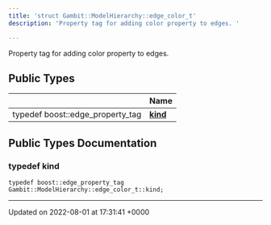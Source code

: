 ```yaml
---
title: 'struct Gambit::ModelHierarchy::edge_color_t'
description: 'Property tag for adding color property to edges. '

---
```









Property tag for adding color property to edges. 

## Public Types

|                | Name           |
| -------------- | -------------- |
| typedef boost::edge_property_tag | **[kind](/documentation/code/darkbit_developmentclasses/structgambit_1_1modelhierarchy_1_1edge__color__t/#typedef-kind)**  |

## Public Types Documentation

### typedef kind

```
typedef boost::edge_property_tag Gambit::ModelHierarchy::edge_color_t::kind;
```


-------------------------------

Updated on 2022-08-01 at 17:31:41 +0000